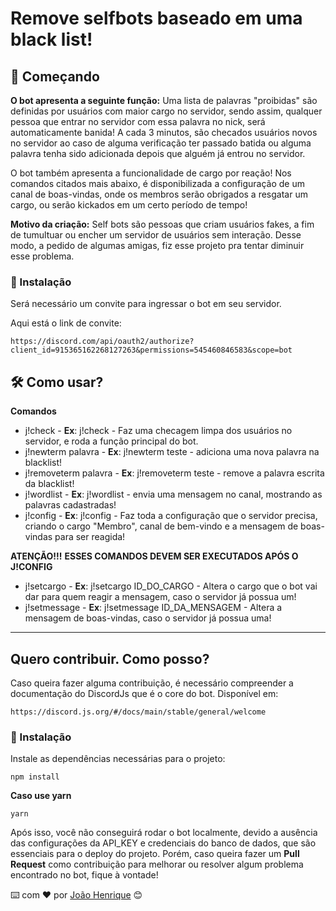 # Remove selfbots baseado em uma black list!


## 🚀 Começando

**O bot apresenta a seguinte função:**
Uma lista de palavras "proibidas" são definidas por usuários com maior cargo no servidor, sendo assim, qualquer pessoa que entrar no servidor com essa palavra no nick, será automaticamente banida! A cada 3 minutos, são checados usuários novos no servidor ao caso de alguma verificação ter passado batida ou alguma palavra tenha sido adicionada depois que alguém já entrou no servidor.

O bot também apresenta a funcionalidade de cargo por reação! Nos comandos citados mais abaixo, é disponibilizada a configuração de um canal de boas-vindas, onde os membros serão obrigados a resgatar um cargo, ou serão kickados em um certo período de tempo!

**Motivo da criação:**
Self bots são pessoas que criam usuários fakes, a fim de tumultuar ou encher um servidor de usuários sem interação. Desse modo, a pedido de algumas amigas, fiz esse projeto pra tentar diminuir esse problema.

### 🔧 Instalação

Será necessário um convite para ingressar o bot em seu servidor.

Aqui está o link de convite:

```
https://discord.com/api/oauth2/authorize?client_id=915365162268127263&permissions=545460846583&scope=bot
```

## 🛠️ Como usar?

**Comandos**
* j!check - **Ex**: j!check - Faz uma checagem limpa dos usuários no servidor, e roda a função principal do bot.
* j!newterm palavra - **Ex**: j!newterm teste - adiciona uma nova palavra na blacklist!
* j!removeterm palavra - **Ex**: j!removeterm teste - remove a palavra escrita da blacklist!
* j!wordlist - **Ex**: j!wordlist - envia uma mensagem no canal, mostrando as palavras cadastradas!
* j!config - **Ex**: j!config - Faz toda a configuração que o servidor precisa, criando o cargo "Membro", canal de bem-vindo e a mensagem de boas-vindas para ser reagida!

**ATENÇÃO!!!**
**ESSES COMANDOS DEVEM SER EXECUTADOS APÓS O J!CONFIG**
* j!setcargo - **Ex**: j!setcargo ID_DO_CARGO - Altera o cargo que o bot vai dar para quem reagir a mensagem, caso o servidor já possua um!
* j!setmessage - **Ex**: j!setmessage ID_DA_MENSAGEM - Altera a mensagem de boas-vindas, caso o servidor já possua uma!

---

## Quero contribuir. Como posso?
Caso queira fazer alguma contribuição, é necessário compreender a documentação do DiscordJs que é o core do bot. Disponível em:

```
https://discord.js.org/#/docs/main/stable/general/welcome
```
### 🔧 Instalação
Instale as dependências necessárias para o projeto:

```
npm install
```

**Caso use yarn**
```
yarn
```

Após isso, você não conseguirá rodar o bot localmente, devido a ausência das configurações da API_KEY e credenciais do banco de dados, que são essenciais para o deploy do projeto. Porém, caso queira fazer um **Pull Request** como contribuição para melhorar ou resolver algum problema encontrado no bot, fique à vontade!

⌨️ com ❤️ por [João Henrique](https://github.com/jouiwnl) 😊